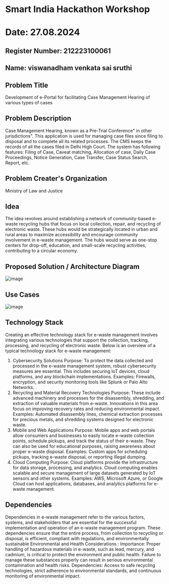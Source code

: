 # Smart India Hackathon Workshop
# Date: 27.08.2024
## Register Number: 212223100061
## Name: viswanadham venkata sai sruthi

## Problem Title

Development of e-Portal for facilitating Case Management Hearing of various types of cases

## Problem Description

Case Management Hearing, known as a Pre-Trial Conference" in other jurisdictions". This application is used for managing case files since filing to disposal and to complete all its related processes. The CMS keeps the records of all the cases filed in Delhi High Court. The system has following features: Filing of Case, Caveat matching, Allocation of case, Daily Case Proceedings, Notice Generation, Case Transfer, Case Status Search, Report, etc.

## Problem Creater's Organization

Ministry of Law and Justice

## Idea

The idea revolves around establishing a network of community-based e-waste recycling hubs that focus on local collection, repair, and recycling of electronic waste. These hubs would be strategically located in urban and rural areas to maximize accessibility and encourage community involvement in e-waste management. The hubs would serve as one-stop centers for drop-off, education, and small-scale recycling activities, contributing to a circular economy.


## Proposed Solution / Architecture Diagram

![image](https://github.com/user-attachments/assets/be8f362d-fba3-4038-8caf-5f21041dbecd)


## Use Cases

![image](https://github.com/user-attachments/assets/a85c3a8e-e7bc-4da3-93f8-836c20480e37)

## Technology Stack

Creating an effective technology stack for e-waste management involves integrating various technologies that support the collection, tracking, processing, and recycling of electronic waste. Below is an overview of a typical technology stack for e-waste management:
1. Cybersecurity Solutions
Purpose: To protect the data collected and processed in the e-waste management system, robust cybersecurity measures are essential. This includes securing IoT devices, cloud platforms, and any blockchain implementations.
Examples: Firewalls, encryption, and security monitoring tools like Splunk or Palo Alto Networks.
2. Recycling and Material Recovery Technologies
Purpose: These include advanced machinery and processes for the disassembly, shredding, and extraction of valuable materials from e-waste. Innovations in this area focus on improving recovery rates and reducing environmental impact.
Examples: Automated disassembly lines, chemical extraction processes for precious metals, and shredding systems designed for electronic waste.
3. Mobile and Web Applications
Purpose: Mobile apps and web portals allow consumers and businesses to easily locate e-waste collection points, schedule pickups, and track the status of their e-waste. They can also be used for educational purposes, raising awareness about proper e-waste disposal.
Examples: Custom apps for scheduling pickups, tracking e-waste disposal, or reporting illegal dumping.
4. Cloud Computing
Purpose: Cloud platforms provide the infrastructure for data storage, processing, and analytics. Cloud computing enables scalable and secure management of large datasets generated by IoT sensors and other systems.
Examples: AWS, Microsoft Azure, or Google Cloud can host applications, databases, and analytics platforms for e-waste management.

## Dependencies

Dependencies in e-waste management refer to the various factors, systems, and stakeholders that are essential for the successful implementation and operation of an e-waste management program. These dependencies ensure that the entire process, from collection to recycling or disposal, is efficient, compliant with regulations, and environmentally sustainable
Environmental and Health Considerations :
Importance: Proper handling of hazardous materials in e-waste, such as lead, mercury, and cadmium, is critical to protect the environment and public health. Failure to manage these substances properly can result in serious environmental contamination and health risks.
Dependencies: Access to safe recycling technologies, strict adherence to environmental standards, and continuous monitoring of environmental impact.
